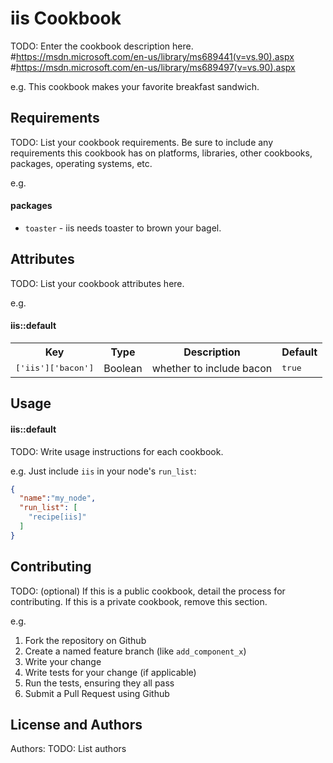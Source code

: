 iis Cookbook
============
TODO: Enter the cookbook description here.
#https://msdn.microsoft.com/en-us/library/ms689441(v=vs.90).aspx
#https://msdn.microsoft.com/en-us/library/ms689497(v=vs.90).aspx

e.g.
This cookbook makes your favorite breakfast sandwich.

Requirements
------------
TODO: List your cookbook requirements. Be sure to include any requirements this cookbook has on platforms, libraries, other cookbooks, packages, operating systems, etc.

e.g.
#### packages
- `toaster` - iis needs toaster to brown your bagel.

Attributes
----------
TODO: List your cookbook attributes here.

e.g.
#### iis::default
<table>
  <tr>
    <th>Key</th>
    <th>Type</th>
    <th>Description</th>
    <th>Default</th>
  </tr>
  <tr>
    <td><tt>['iis']['bacon']</tt></td>
    <td>Boolean</td>
    <td>whether to include bacon</td>
    <td><tt>true</tt></td>
  </tr>
</table>

Usage
-----
#### iis::default
TODO: Write usage instructions for each cookbook.

e.g.
Just include `iis` in your node's `run_list`:

```json
{
  "name":"my_node",
  "run_list": [
    "recipe[iis]"
  ]
}
```

Contributing
------------
TODO: (optional) If this is a public cookbook, detail the process for contributing. If this is a private cookbook, remove this section.

e.g.
1. Fork the repository on Github
2. Create a named feature branch (like `add_component_x`)
3. Write your change
4. Write tests for your change (if applicable)
5. Run the tests, ensuring they all pass
6. Submit a Pull Request using Github

License and Authors
-------------------
Authors: TODO: List authors
